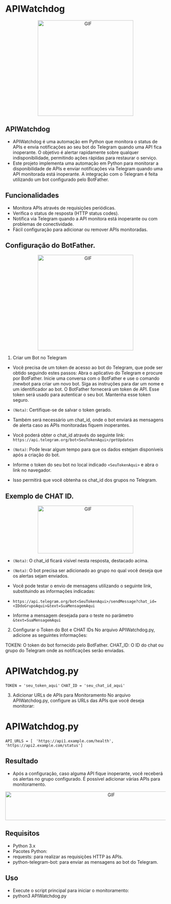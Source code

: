 # APIWatchdog

<p align="center">
  <img src="https://i.imgur.com/U7Lgfls.png" alt="GIF" width="300" height="300">
</p>

## APIWatchdog

- APIWatchdog é uma automação em Python que monitora o status de APIs e envia notificações ao seu bot do Telegram quando uma API fica inoperante. O objetivo é alertar rapidamente sobre qualquer indisponibilidade, permitindo ações rápidas para restaurar o serviço.
- Este projeto implementa uma automação em Python para monitorar a disponibilidade de APIs e enviar notificações via Telegram quando uma API monitorada está inoperante. A integração com o Telegram é feita utilizando um bot configurado pelo BotFather.

## Funcionalidades

- Monitora APIs através de requisições periódicas.
- Verifica o status de resposta (HTTP status codes).
- Notifica via Telegram quando a API monitora está inoperante ou com problemas de conectividade.
- Fácil configuração para adicionar ou remover APIs monitoradas.

## Configuração do BotFather.

<p align="center">
  <img src="https://i.imgur.com/cTozo6e.png" alt="GIF" width="300" height="300">
</p>


1. Criar um Bot no Telegram
- Você precisa de um token de acesso ao bot do Telegram, que pode ser obtido seguindo estes passos:
Abra o aplicativo do Telegram e procure por BotFather.
Inicie uma conversa com o BotFather e use o comando /newbot para criar um novo bot.
Siga as instruções para dar um nome e um identificador ao bot.
O BotFather fornecerá um token de API. Esse token será usado para autenticar o seu bot. Mantenha esse token seguro.

- `(Nota)`: Certifique-se de salvar o token gerado.

- Também será necessário um chat_id, onde o bot enviará as mensagens de alerta caso as APIs monitoradas fiquem inoperantes.

- Você poderá obter o chat_id através do seguinte link: `https://api.telegram.org/bot<SeuTokenAqui>/getUpdates`

- `(Nota)`: Pode levar algum tempo para que os dados estejam disponíveis após a criação do bot.

- Informe o token do seu bot no local indicado `<SeuTokenAqui>` e abra o link no navegador.

- Isso permitirá que você obtenha os chat_id dos grupos no Telegram.

## Exemplo de CHAT ID.

<p align="center">
  <img src="https://i.imgur.com/MiY6dEU.png" alt="GIF" width="300" height="150">
</p>

- `(Nota)`: O chat_id ficará visível nesta resposta, destacado acima.

- `(Nota)`: O bot precisa ser adicionado ao grupo no qual você deseja que os alertas sejam enviados.

- Você pode testar o envio de mensagens utilizando o seguinte link, substituindo as informações indicadas:

- `https://api.telegram.org/bot<SeuTokenAqui>/sendMessage?chat_id=<IDdoGrupoAqui>&text=SuaMensagemAqui`

- Informe a mensagem desejada para o teste no parâmetro `&text=SuaMensagemAqui`


2. Configurar o Token do Bot e CHAT IDs
No arquivo APIWatchdog.py, adicione as seguintes informações:

TOKEN: O token do bot fornecido pelo BotFather.
CHAT_ID: O ID do chat ou grupo do Telegram onde as notificações serão enviadas.

# APIWatchdog.py

`TOKEN = 'seu_token_aqui'`
`CHAT_ID = 'seu_chat_id_aqui'`

3. Adicionar URLs de APIs para Monitoramento
No arquivo APIWatchdog.py, configure as URLs das APIs que você deseja monitorar:

# APIWatchdog.py

`API_URLS = [`
   ` 'https://api1.example.com/health',`
   ` 'https://api2.example.com/status']`


## Resultado

 - Após a configuração, caso alguma API fique inoperante, você receberá os alertas no grupo configurado. É possível adicionar várias APIs para monitoramento.

 <p align="center">
  <img src="https://i.imgur.com/qVAI17Y.png" alt="GIF" width="650" height="90">
</p>


## Requisitos

- Python 3.x
- Pacotes Python:
- requests: para realizar as requisições HTTP às APIs.
- python-telegram-bot: para enviar as mensagens ao bot do Telegram.

## Uso

- Execute o script principal para iniciar o monitoramento:
- python3 APIWatchdog.py
